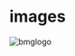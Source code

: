 # images

![bmglogo](https://user-images.githubusercontent.com/39103362/39815350-b2f589da-5365-11e8-8593-43a338d50f59.jpg)
